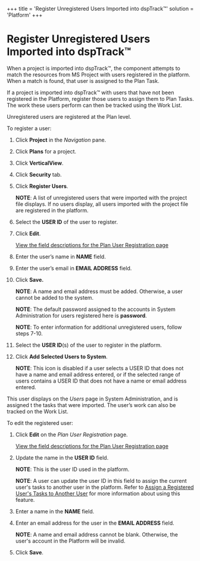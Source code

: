 +++
title = 'Register Unregistered Users Imported into dspTrack™'
solution = 'Platform'
+++

# Register Unregistered Users Imported into dspTrack™

When a project is imported into dspTrack™, the component attempts to
match the resources from MS Project with users registered in the
platform. When a match is found, that user is assigned to the Plan Task.

If a project is imported into dspTrack™ with users that have not been
registered in the Platform, register those users to assign them to Plan
Tasks. The work these users perform can then be tracked using the Work
List.

Unregistered users are registered at the Plan level.

To register a user:

1.  Click **Project** in the *Navigation* pane.

2.  Click **Plans** for a project.

3.  Click **VerticalView**.

4.  Click **Security** tab.

5.  Click **Register Users**.
    
    **NOTE**: A list of unregistered users that were imported with the
    project file displays. If no users display, all users imported with
    the project file are registered in the platform.

6.  Select the <span style="font-weight: bold;">USER ID</span> of the
    user to register.

7.  Click <span style="font-weight: bold;">Edit</span>.
    
    [View the field descriptions for the Plan User Registration
    page](../Page_Desc/Plan_User_Registration.htm)

8.  Enter the user’s name in **NAME** field.

9.  Enter the user’s email in **EMAIL ADDRESS** field.

10. Click <span style="font-weight: bold;">Save.</span>
    
    **NOTE**: A name and email address must be added. Otherwise, a user
    cannot be added to the system.
    
    **NOTE**: The default password assigned to the accounts in System
    Administration for users registered here is **password**.
    
    **NOTE**: To enter information for additional unregistered users,
    follow steps 7-10.

11. Select the <span style="font-weight: bold;">USER ID</span>(s) of the
    user to register in the platform.

12. Click <span style="font-weight: bold;">Add Selected Users to
    System</span>.
    
    **NOTE**: This icon is disabled if a user selects a USER ID that
    does not have a name and email address entered, or if the selected
    range of users contains a USER ID that does not have a name or email
    address entered.  

This user displays on the *Users* page in System Administration, and is
assigned t the tasks that were imported. The user’s work can also be
tracked on the Work List.

To edit the registered user:

1.  Click <span style="font-weight: bold;">Edit</span> on the
    <span style="font-style: italic;">Plan User Registration</span>
    page.
    
    [View the field descriptions for the Plan User Registration
    page](../Page_Desc/Plan_User_Registration.htm)

2.  Update the name in the <span style="font-weight: bold;">USER
    ID</span> field.
    
    **NOTE**: This is the user ID used in the platform.
    
    **NOTE**: A user can update the user ID in this field to assign the
    current user's tasks to another user in the platform. Refer to
    [Assign a Registered User's Tasks to Another
    User](Assign_Registered_User_Tasks_Another_User.htm) for more
    information about using this feature.

3.  Enter a name in the <span style="font-weight: bold;">NAME</span>
    field.

4.  Enter an email address for the user in the
    <span style="font-weight: bold;">EMAIL ADDRESS</span> field.
    
    **NOTE**: A name and email address cannot be blank. Otherwise, the
    user's account in the Platform will be invalid.

5.  Click <span style="font-weight: bold;">Save</span>.
